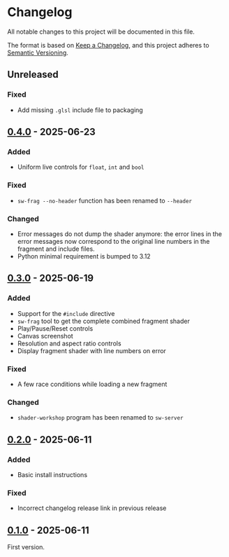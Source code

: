 # Changelog

All notable changes to this project will be documented in this file.

The format is based on [Keep a Changelog](https://keepachangelog.com/en/1.1.0/),
and this project adheres to [Semantic Versioning](https://semver.org/spec/v2.0.0.html).

## Unreleased

### Fixed
- Add missing `.glsl` include file to packaging

## [0.4.0] - 2025-06-23

### Added
- Uniform live controls for `float`, `int` and `bool`

### Fixed
- `sw-frag --no-header` function has been renamed to `--header`

### Changed
- Error messages do not dump the shader anymore: the error lines in the error
  messages now correspond to the original line numbers in the fragment and
  include files.
- Python minimal requirement is bumped to 3.12

## [0.3.0] - 2025-06-19

### Added
- Support for the `#include` directive
- `sw-frag` tool to get the complete combined fragment shader
- Play/Pause/Reset controls
- Canvas screenshot
- Resolution and aspect ratio controls
- Display fragment shader with line numbers on error

### Fixed
- A few race conditions while loading a new fragment

### Changed
- `shader-workshop` program has been renamed to `sw-server`

## [0.2.0] - 2025-06-11

### Added
- Basic install instructions

### Fixed
- Incorrect changelog release link in previous release

## [0.1.0] - 2025-06-11

First version.

[0.1.0]: https://github.com/ubitux/ShaderWorkshop/releases/tag/v0.1.0
[0.2.0]: https://github.com/ubitux/ShaderWorkshop/compare/v0.1.0...v0.2.0
[0.3.0]: https://github.com/ubitux/ShaderWorkshop/compare/v0.2.0...v0.3.0
[0.4.0]: https://github.com/ubitux/ShaderWorkshop/compare/v0.3.0...v0.4.0
